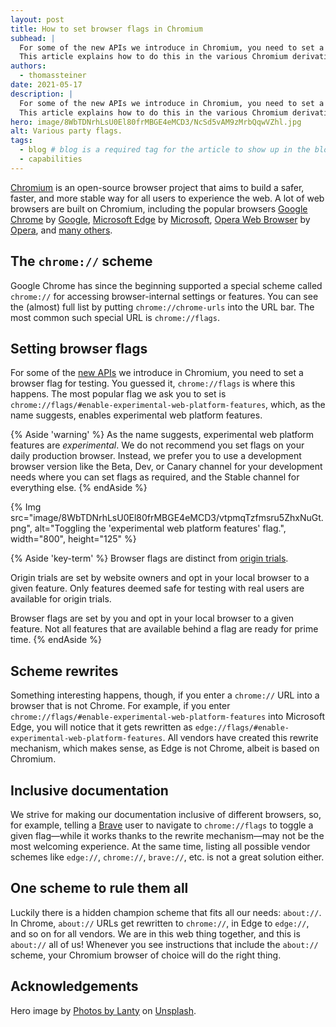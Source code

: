 ```yaml
---
layout: post
title: How to set browser flags in Chromium
subhead: |
  For some of the new APIs we introduce in Chromium, you need to set a browser flag for testing.
  This article explains how to do this in the various Chromium derivatives like Google Chrome, Microsoft Edge, and others.
authors:
  - thomassteiner
date: 2021-05-17
description: |
  For some of the new APIs we introduce in Chromium, you need to set a browser flag for testing.
  This article explains how to do this in the various Chromium derivatives like Google Chrome, Microsoft Edge, and others.
hero: image/8WbTDNrhLsU0El80frMBGE4eMCD3/NcSd5vAM9zMrbQqwVZhl.jpg
alt: Various party flags.
tags:
  - blog # blog is a required tag for the article to show up in the blog.
  - capabilities
---
```


[Chromium](https://www.chromium.org/) is an open-source browser project that aims to build a safer,
faster, and more stable way for all users to experience the web. A lot of web browsers are built on
Chromium, including the popular browsers [Google Chrome](https://www.google.com/chrome/) by
[Google](https://www.google.com/), [Microsoft Edge](https://www.microsoft.com/en-us/edge) by
[Microsoft](https://www.microsoft.com/), [Opera Web Browser](https://www.opera.com/) by
[Opera](https://www.opera.com/about), and
[many others](<https://en.wikipedia.org/wiki/Chromium_(web_browser)#Browsers_based_on_Chromium>).

## The `chrome://` scheme

Google Chrome has since the beginning supported a special scheme called `chrome://` for accessing
browser-internal settings or features. You can see the (almost) full list by putting
`chrome://chrome-urls` into the URL bar. The most common such special URL is `chrome://flags`.

## Setting browser flags

For some of the [new APIs](/tags/capabilities/) we introduce in Chromium, you need to set a browser
flag for testing. You guessed it, `chrome://flags` is where this happens. The most popular flag we
ask you to set is `chrome://flags/#enable-experimental-web-platform-features`, which, as the name
suggests, enables experimental web platform features.

{% Aside 'warning' %} As the name suggests, experimental web platform features are _experimental_.
We do not recommend you set flags on your daily production browser. Instead, we prefer you to use a
development browser version like the Beta, Dev, or Canary channel for your development needs where
you can set flags as required, and the Stable channel for everything else. {% endAside %}

{% Img src="image/8WbTDNrhLsU0El80frMBGE4eMCD3/vtpmqTzfmsru5ZhxNuGt.png", alt="Toggling the 'experimental web platform features' flag.", width="800", height="125" %}

{% Aside 'key-term' %} Browser flags are distinct from [origin trials](/origin-trials/).

Origin trials are set by website owners and opt in your local browser to a given feature. Only
features deemed safe for testing with real users are available for origin trials.

Browser flags are set by you and opt in your local browser to a given feature. Not all features that
are available behind a flag are ready for prime time. {% endAside %}

## Scheme rewrites

Something interesting happens, though, if you enter a `chrome://` URL into a browser that is not
Chrome. For example, if you enter `chrome://flags/#enable-experimental-web-platform-features` into
Microsoft Edge, you will notice that it gets rewritten as
`edge://flags/#enable-experimental-web-platform-features`. All vendors have created this rewrite
mechanism, which makes sense, as Edge is not Chrome, albeit is based on Chromium.

## Inclusive documentation

We strive for making our documentation inclusive of different browsers, so, for example, telling a
[Brave](https://brave.com/) user to navigate to `chrome://flags` to toggle a given flag—while it
works thanks to the rewrite mechanism—may not be the most welcoming experience. At the same time,
listing all possible vendor schemes like `edge://`, `chrome://`, `brave://`, etc. is not a great
solution either.

## One scheme to rule them all

Luckily there is a hidden champion scheme that fits all our needs: `about://`. In Chrome, `about://`
URLs get rewritten to `chrome://`, in Edge to `edge://`, and so on for all vendors. We are in this
web thing together, and this is `about://` all of us! Whenever you see instructions that include the
`about://` scheme, your Chromium browser of choice will do the right thing.

## Acknowledgements

Hero image by [Photos by Lanty](https://unsplash.com/@photos_by_lanty) on
[Unsplash](https://unsplash.com/s/photos/flags).
